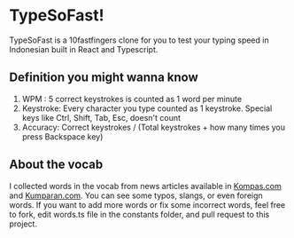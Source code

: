 # TypeSoFast!

TypeSoFast is a 10fastfingers clone for you to test your typing speed in Indonesian built in React and Typescript.

## Definition you might wanna know

1. WPM : 5 correct keystrokes is counted as 1 word per minute
2. Keystroke: Every character you type counted as 1 keystroke. Special keys like Ctrl, Shift, Tab, Esc, doesn't count
3. Accuracy: Correct keystrokes / (Total keystrokes + how many times you press Backspace key)

## About the vocab

I collected words in the vocab from news articles available in [Kompas.com](https://kompas.com) and [Kumparan.com](https://kumparan.com). You can see some typos, slangs, or even foreign words. If you want to add more words or fix some incorrect words, feel free to fork, edit words.ts file in the constants folder, and pull request to this project.
